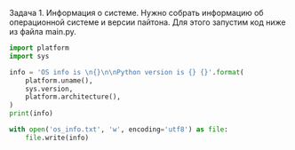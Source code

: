Задача 1. Информация о системе. Нужно собрать информацию об операционной системе и версии пайтона. Для этого запустим код ниже из файла main.py. 

````python
import platform
import sys

info = 'OS info is \n{}\n\nPython version is {} {}'.format(
    platform.uname(),
    sys.version,
    platform.architecture(),
)
print(info)

with open('os_info.txt', 'w', encoding='utf8') as file:
    file.write(info)
````
